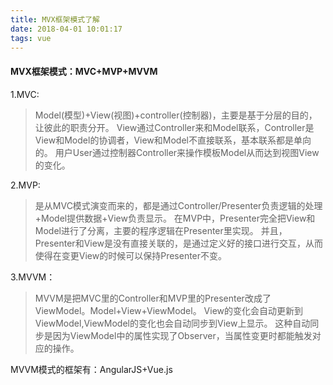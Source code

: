 ```yaml
---
title: MVX框架模式了解
date: 2018-04-01 10:01:17
tags: vue
---
```

#### MVX框架模式：MVC+MVP+MVVM
1.MVC:
> Model(模型)+View(视图)+controller(控制器)，主要是基于分层的目的，让彼此的职责分开。
      View通过Controller来和Model联系，Controller是View和Model的协调者，View和Model不直接联系，基本联系都是单向的。
        用户User通过控制器Controller来操作模板Model从而达到视图View的变化。
<!--more-->
2.MVP:
> 是从MVC模式演变而来的，都是通过Controller/Presenter负责逻辑的处理+Model提供数据+View负责显示。
      在MVP中，Presenter完全把View和Model进行了分离，主要的程序逻辑在Presenter里实现。
并且，Presenter和View是没有直接关联的，是通过定义好的接口进行交互，从而使得在变更View的时候可以保持Presenter不变。

3.MVVM：
> MVVM是把MVC里的Controller和MVP里的Presenter改成了ViewModel。Model+View+ViewModel。
       View的变化会自动更新到ViewModel,ViewModel的变化也会自动同步到View上显示。
     这种自动同步是因为ViewModel中的属性实现了Observer，当属性变更时都能触发对应的操作。


MVVM模式的框架有：AngularJS+Vue.js